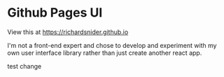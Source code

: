 # Github Pages UI

View this at https://richardsnider.github.io

I'm not a front-end expert and chose to develop and experiment with my own user interface library rather than just create another react app.

test change
